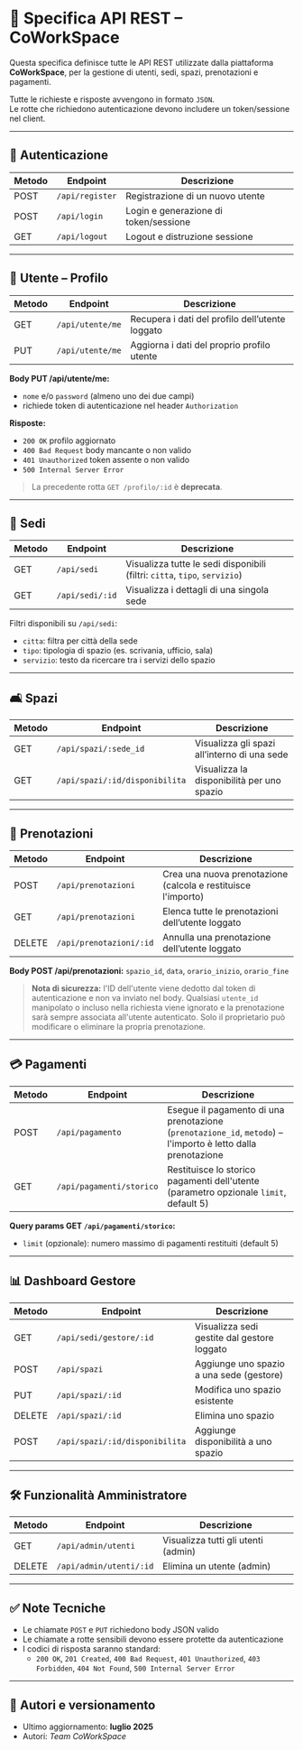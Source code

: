 # 📡 Specifica API REST – CoWorkSpace

Questa specifica definisce tutte le API REST utilizzate dalla piattaforma **CoWorkSpace**, per la gestione di utenti, sedi, spazi, prenotazioni e pagamenti.

Tutte le richieste e risposte avvengono in formato `JSON`.  
Le rotte che richiedono autenticazione devono includere un token/sessione nel client.

---

## 🔐 Autenticazione

| Metodo | Endpoint         | Descrizione                                 |
|--------|------------------|---------------------------------------------|
| POST   | `/api/register`  | Registrazione di un nuovo utente            |
| POST   | `/api/login`     | Login e generazione di token/sessione       |
| GET    | `/api/logout`    | Logout e distruzione sessione               |

---

## 👤 Utente – Profilo

| Metodo | Endpoint          | Descrizione                                  |
|--------|-------------------|----------------------------------------------|
| GET    | `/api/utente/me`  | Recupera i dati del profilo dell’utente loggato |
| PUT    | `/api/utente/me`  | Aggiorna i dati del proprio profilo utente   |

**Body PUT /api/utente/me:**

- `nome` e/o `password` (almeno uno dei due campi)
- richiede token di autenticazione nel header `Authorization`

**Risposte:**

- `200 OK` profilo aggiornato
- `400 Bad Request` body mancante o non valido
- `401 Unauthorized` token assente o non valido
- `500 Internal Server Error`

> La precedente rotta `GET /profilo/:id` è **deprecata**.

---

## 🏢 Sedi

| Metodo | Endpoint           | Descrizione                                                     |
|--------|--------------------|-----------------------------------------------------------------|
| GET    | `/api/sedi`        | Visualizza tutte le sedi disponibili (filtri: `citta`, `tipo`, `servizio`) |
| GET    | `/api/sedi/:id`    | Visualizza i dettagli di una singola sede                       |

Filtri disponibili su `/api/sedi`:
- `citta`: filtra per città della sede
- `tipo`: tipologia di spazio (es. scrivania, ufficio, sala)
- `servizio`: testo da ricercare tra i servizi dello spazio

---

## 🛋️ Spazi

| Metodo | Endpoint                           | Descrizione                                     |
|--------|------------------------------------|-------------------------------------------------|
| GET    | `/api/spazi/:sede_id`              | Visualizza gli spazi all’interno di una sede    |
| GET    | `/api/spazi/:id/disponibilita`     | Visualizza la disponibilità per uno spazio      |

---

## 📅 Prenotazioni

| Metodo | Endpoint               | Descrizione                                      |
|--------|------------------------|--------------------------------------------------|
| POST   | `/api/prenotazioni`    | Crea una nuova prenotazione (calcola e restituisce l'importo) |
| GET    | `/api/prenotazioni`    | Elenca tutte le prenotazioni dell’utente loggato|
| DELETE | `/api/prenotazioni/:id`| Annulla una prenotazione dell’utente loggato     |

**Body POST /api/prenotazioni:** `spazio_id`, `data`, `orario_inizio`, `orario_fine`

> **Nota di sicurezza:** l'ID dell'utente viene dedotto dal token di autenticazione e non va inviato nel body. Qualsiasi `utente_id` manipolato o incluso nella richiesta viene ignorato e la prenotazione sarà sempre associata all'utente autenticato.
> Solo il proprietario può modificare o eliminare la propria prenotazione.

---

## 💳 Pagamenti

| Metodo | Endpoint                 | Descrizione                                                         |
|--------|--------------------------|---------------------------------------------------------------------|
| POST   | `/api/pagamento`         | Esegue il pagamento di una prenotazione (`prenotazione_id`, `metodo`) – l'importo è letto dalla prenotazione |
| GET    | `/api/pagamenti/storico` | Restituisce lo storico pagamenti dell'utente (parametro opzionale `limit`, default 5) |

**Query params GET `/api/pagamenti/storico`:**
- `limit` (opzionale): numero massimo di pagamenti restituiti (default 5)

---

## 📊 Dashboard Gestore

| Metodo | Endpoint                             | Descrizione                                      |
|--------|--------------------------------------|--------------------------------------------------|
| GET    | `/api/sedi/gestore/:id`              | Visualizza sedi gestite dal gestore loggato      |
| POST   | `/api/spazi`                         | Aggiunge uno spazio a una sede (gestore)         |
| PUT    | `/api/spazi/:id`                     | Modifica uno spazio esistente                    |
| DELETE | `/api/spazi/:id`                     | Elimina uno spazio                               |
| POST   | `/api/spazi/:id/disponibilita`       | Aggiunge disponibilità a uno spazio              |

---

## 🛠️ Funzionalità Amministratore

| Metodo | Endpoint                    | Descrizione                             |
|--------|-----------------------------|-----------------------------------------|
| GET    | `/api/admin/utenti`         | Visualizza tutti gli utenti (admin)     |
| DELETE | `/api/admin/utenti/:id`     | Elimina un utente (admin)               |

---

## ✅ Note Tecniche

- Le chiamate `POST` e `PUT` richiedono body JSON valido
- Le chiamate a rotte sensibili devono essere protette da autenticazione
- I codici di risposta saranno standard:
  - `200 OK`, `201 Created`, `400 Bad Request`, `401 Unauthorized`, `403 Forbidden`, `404 Not Found`, `500 Internal Server Error`

---

## 📎 Autori e versionamento

- Ultimo aggiornamento: **luglio 2025**
- Autori: *Team CoWorkSpace*

